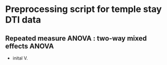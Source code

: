 # Preprocessing script for temple stay DTI data 

## Repeated measure ANOVA : two-way mixed effects ANOVA

- inital V.
